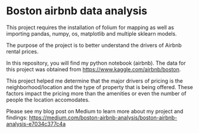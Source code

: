 # Boston airbnb data analysis


This project requires the installation of folium for mapping as well as importing pandas, numpy, os, matplotlib and multiple sklearn models.

The purpose of the project is to better understand the drivers of Airbnb rental prices.

In this repository, you will find my python notebook (airbnb).  The data for this project was obtained from https://www.kaggle.com/airbnb/boston.

This project helped me determine that the major drivers of pricing is the neighborhood/location and the type of property that is being offered. These factors impact the pricing more than the amenities or even the number of people the location accomodates.

Please see my blog post on Medium to learn more about my project and findings: https://medium.com/boston-airbnb-analysis/boston-airbnb-analysis-e7034c377c4a
